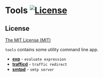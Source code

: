 # Tools [![License](http://img.shields.io/badge/license-mit-blue.svg?style=flat-square)](https://raw.githubusercontent.com/mkideal/tools/master/LICENSE)

## License

[The MIT License (MIT)](https://raw.githubusercontent.com/mkideal/tools/master/LICENSE)

`tools` contains some utility command line app.

* [**exp**](./exp/README.md) - `evaluate expression`
* [**trafficd**](./trafficd/README.md) - `traffic redirect`
* [**smtpd**](./smtpd/README.md) - `smtp server`
